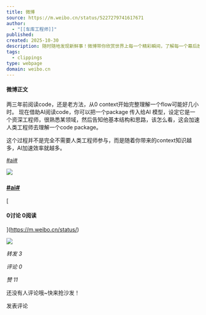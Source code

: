 ```yaml
---
title: 微博
source: https://m.weibo.cn/status/5227279741617671
author:
  - "[[车库工程师]]"
published: 
created: 2025-10-30
description: 随时随地发现新鲜事！微博带你欣赏世界上每一个精彩瞬间，了解每一个幕后故事。分享你想表达的，让全世界都能听到你的心声！
tags:
  - clippings
type: webpage
domain: weibo.cn
---
```

#### 微博正文

两三年前阅读code，还是老方法，从0 context开始完整理解一个flow可能好几小时。 现在借助AI阅读code，你可以把一个package 传入给AI 模型，设定它是一个资深工程师，很熟悉某领域，然后告知他基本结构和思路，该怎么看，这会加速人类工程师去理解一个code package。  
  
这个过程并不是完全不需要人类工程师参与，而是随着你带来的context知识越多，AI加速效率就越多。  
  
[#ai#](https://m.weibo.cn/search?containerid=231522type%3D1%26t%3D10%26q%3D%23ai%23&isnewpage=1&luicode=20000061&lfid=5227279741617671)

[![](https://wx3.sinaimg.cn/thumb180/0024cZx9ly8i6s3r7pptaj60500503yl02.jpg)](https://m.weibo.cn/status/)

### [#ai#](https://m.weibo.cn/status/)

[

#### 0讨论 0阅读

](https://m.weibo.cn/status/)

![](https://wx3.sinaimg.cn/large/53b515f0ly1gnlu3cynfmj20t306owhf.jpg)

*转发* *3*

*评论* *0*

*赞* *11*

还没有人评论哦~快来抢沙发！

发表评论